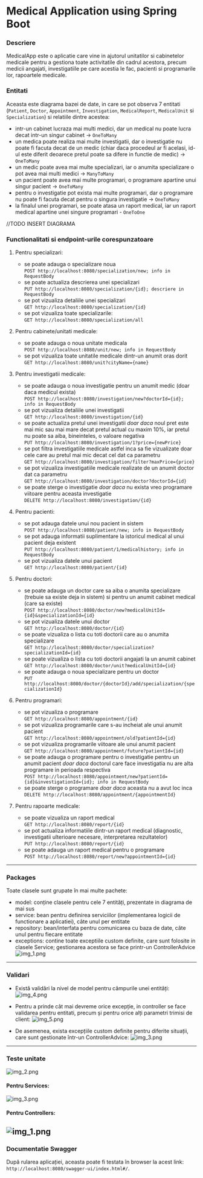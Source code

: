 # Medical Application using Spring Boot

### Descriere

MedicalApp este o aplicatie care vine in ajutorul unitatilor si cabinetelor medicale pentru a gestiona toate activitatile din cadrul acestora,
precum medicii angajati, investigatiile pe care acestia le fac, pacienti si programarile lor, rapoartele medicale.

### Entitati
Aceasta este diagrama bazei de date, in care se pot observa 7 entitati (`Patient`, `Doctor`, `Appointment`, `Investigation`, `MedicalReport`, `MedicalUnit` si `Specialization`)
si relatiile dintre acestea:
- intr-un cabinet lucraza mai multi medici, dar un medical nu poate lucra decat intr-un singur cabinet -> `OneToMany`
- un medica poate realiza mai multe investigatii, dar o investigatie nu poate fi facuta decat de un medic
  (chiar daca procedeul ar fi acelasi, id-ul este diferit deoarece pretul poate sa difere in functie de medic) -> `OneToMany`
- un medic poate avea mai multe specializari, iar o anumita specializare o pot avea mai multi medici -> `ManyToMany`
- un pacient poate avea mai multe programari, o programare apartine unui singur pacient -> `OneToMany`
- pentru o investigatie pot exista mai multe programari, dar o programare nu poate fi facuta decat pentru o singura investigatie -> `OneToMany`
- la finalul unei programari, se poate atasa un raport medical, iar un raport medical apartine unei singure programari - `OneToOne`

//TODO INSERT DIAGRAMA     
  
### Functionalitati si endpoint-urile corespunzatoare
1. Pentru specializari:
    - se poate adauga o specializare noua   
      `POST http://localhost:8080/specialization/new; info in RequestBody`
    - se poate actualiza descrierea unei specializari   
      `PUT http://localhost:8080/specialization/{id}; descriere in RequestBody`
    - se pot vizualiza detaliile unei specializari    
      `GET http://localhost:8080/specialization/{id}`
    - se pot vizualiza toate specializarile:    
      `GET http://localhost:8080/specialization/all`
    

2. Pentru cabinete/unitati medicale:
    - se poate adauga o noua unitate medicala   
      `POST http://localhost:8080/unit/new; info in RequestBody`
    - se pot vizualiza toate unitatile medicale dintr-un anumit oras dorit    
      `GET http://localhost:8080/unit?cityName={name}`
    

3. Pentru investigatii medicale:
    - se poate adauga o noua investigatie pentru un anumit medic (doar daca medicul exista)   
      `POST http://localhost:8080/investigation/new?doctorId={id}; info in RequestBody`
    - se pot vizualiza detaliile unei investigatii   
      `GET http://localhost:8080/investigation/{id}`
    - se poate actualiza pretul unei investigatii *doar daca* noul pret este mai mic sau mai mare decat pretul actual cu maxim 10%, 
      iar pretul nu poate sa aiba, bineinteles, o valoare negativa   
      `PUT http://localhost:8080/investigation/1?price={newPrice}`
    - se pot filtra investigatiile medicale astfel inca sa fie vizualizate doar cele care au pretul mai mic decat cel dat ca parametru   
      `GET http://localhost:8080/investigation/filter?maxPrice={price}`
    - se pot vizualiza investigatiile medicale realizate de un anumit doctor dat ca parametru   
      `GET http://localhost:8080/investigation/doctor?doctorId={id}`
    - se poate sterge o investigatie *doar daca* nu exista vreo programare viitoare pentru aceasta investigatie   
      `DELETE http://localhost:8080/investigation/{id}`
   

4. Pentru pacienti:
    - se pot adauga datele unui nou pacient in sistem   
      `POST http://localhost:8080/patient/new; info in RequestBody`
    - se pot adauga informatii suplimentare la istoricul medical al unui pacient deja existent    
      `PUT http://localhost:8080/patient/1/medicalhistory; info in RequestBody`
    - se pot vizualiza datele unui pacient    
   `GET http://localhost:8080/patient/{id}`
    

5. Pentru doctori:
    - se poate adauga un doctor care sa aiba o anumita specializare (trebuie sa existe deja in sistem)
      si pentru un anumit cabinet medical (care sa existe)    
      `POST http://localhost:8080/doctor/new?medicalUnitId={id}&specializationId={id}`
    - se pot vizualiza datele unui doctor   
      `GET http://localhost:8080/doctor/{id}`
    - se poate vizualiza o lista cu toti doctorii care au o anumita specializare   
      `GET http://localhost:8080/doctor/specialization?specializationId={id}`
    - se poate vizualiza o lista cu toti doctorii angajati la un anumit cabinet   
      `GET http://localhost:8080/doctor/unit?medicalUnitId={id}`
    - se poate adauga o noua specializare pentru un doctor   
      `PUT http://localhost:8080/doctor/{doctorId}/add/specialization/{specializationId}`


6. Pentru programari:
    - se pot vizualiza o programare   
      `GET http://localhost:8080/appointment/{id}`
    - se pot vizualiza programarile care s-au incheiat ale unui anumit pacient    
      `GET http://localhost:8080/appointment/old?patientId={id}`
    - se pot vizualiza programarile viitoare ale unui anumit pacient   
      `GET http://localhost:8080/appointment/future?patientId={id}`
    - se poate adauga o programare pentru o investigatie pentru un anumit pacient 
      *doar daca* doctorul care face investigatia nu are alta programare in perioada respectiva   
      `POST http://localhost:8080/appointment/new?patientId={id}&investigationId={id}; info in RequestBody`
    - se poate sterge o programare *doar daca* aceasta nu a avut loc inca    
      `DELETE http://localhost:8080/appointment/{appointmentId}`


7. Pentru rapoarte medicale:
    - se poate vizualiza un raport medical    
      `GET http://localhost:8080/report/{id}`
    - se pot actualiza informatiile dintr-un raport medical (diagnostic, investigatii ulterioare necesare, interpretarea rezultatelor)    
      `PUT http://localhost:8080/report/{id}`
    - se poate adauga un raport medical pentru o programare   
    `POST http://localhost:8080/report/new?appointmentId={id}`

----

### Packages
Toate clasele sunt grupate în mai multe pachete:
- model: conține clasele pentru cele 7 entități, prezentate in diagrama de mai sus
- service: bean pentru definirea serviciilor (implementarea logicii de functionare a aplicatiei), câte unul per entitate
- repository: bean/interfata pentru comunicarea cu baza de date, câte unul pentru fiecare entitate
- exceptions: contine toate exceptiile custom definite, care sunt folosite in clasele Service; gestionarea acestora se face printr-un ControllerAdvice
![img_1.png](img/img_1.png)

----

### Validari
- Există validări la nivel de model pentru câmpurile unei entități:
![img_4.png](img/img_4.png)   
  

- Pentru a prinde cât mai devreme orice excepție, in controller se face validarea pentru entitati, precum și pentru orice alți parametri trimisi de client:
![img_5.png](img/img_5.png)


- De asemenea, exista excepțiile custom definite pentru diferite situații, care sunt gestionate într-un ControllerAdvice:
![img_3.png](img/img_3.png)

----

### Teste unitate
![img_2.png](img/img_2.png)

#### Pentru Services: 
![img_3.png](img/img_service_tests.png)   

#### Pentru Controllers:
![img_1.png](img/img_controller_tests.png)
----

### Documentatie Swagger

După rularea aplicației, aceasta poate fi testata în browser la acest link: `http://localhost:8080/swagger-ui/index.html#/`.

